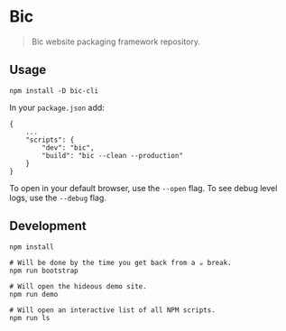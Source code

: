 # Bic

> Bic website packaging framework repository.

## Usage

```shell
npm install -D bic-cli
```

In your `package.json` add:

```shell
{
	...
	"scripts": {
		"dev": "bic",
		"build": "bic --clean --production"
	}
}
```

To open in your default browser, use the `--open` flag.
To see debug level logs, use the `--debug` flag.


## Development

```shell
npm install

# Will be done by the time you get back from a ☕ break.
npm run bootstrap

# Will open the hideous demo site.
npm run demo

# Will open an interactive list of all NPM scripts.
npm run ls
```

